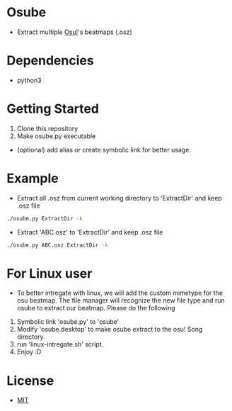 # Osube
- Extract multiple [Osu!](https://osu.ppy.sh/)'s beatmaps (.osz)

# Dependencies
- python3

# Getting Started
1. Clone this repository
2. Make osube.py executable
- (optional) add alias or create symbolic link for better usage.

# Example
- Extract all .osz from current working directory to 'ExtractDir' and keep .osz file
```sh
./osube.py ExtractDir -k
```
- Extract 'ABC.osz' to 'ExtractDir' and keep .osz file
```sh
./osube.py ABC.osz ExtractDir -k
```

# For Linux user
- To better intregate with linux, we will add the custom mimetype for the osu beatmap.
The file manager will recognize the new file type and run osube to extract our beatmap.
Please do the following
1. Symbolic link 'osube.py' to 'osube'
2. Modify 'osube.desktop' to make osube extract to the osu! Song directory.
3. run 'linux-intregate.sh' script.
4. Enjoy :D

# License
- [MIT](LICENSE)

